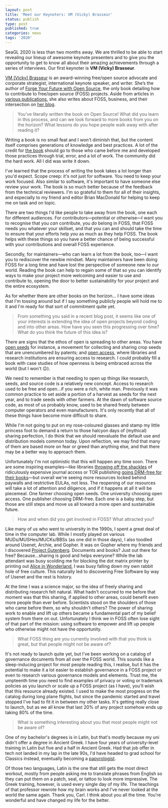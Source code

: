 ```yaml
---
layout: post
title: 'Meet our Keynoters: VM (Vicky) Brasseur'
status: publish
type: post
published: true
categories: news
tags: '2020'
---
```


SeaGL 2020 is less than two months away. We are thrilled to be able to start revealing our lineup of awesome keynote presenters and to give you the opportunity to get to know all about their amazing achievements through a series of interviews. Our first keynoter is **VM (Vicky) Brasseur**.

[VM (Vicky) Brasseur](https://vmbrasseur.com/) is an award-winning free/open source advocate and corporate strategist, international keynote speaker, and writer. She’s the author of [Forge Your Future with Open Source](https://fossforge.com/), the only book detailing how to contribute to free/open source (FOSS) projects. Aside from articles in [various publications](https://www.vmbrasseur.com/publications-interviews/), she also writes about FOSS, business, and their intersection on [her blog](https://anonymoushash.vmbrasseur.com/).

> You've literally written the book on Open Source!  What did you learn in this process, and can we look forward to more books from you on the horizon?  What lessons do you hope people walk away with after reading it?

Writing a book is no small feat and I won't diminish that, but the content itself comprises generations of knowledge and best practices. A lot of the credit for [the book](https://fossforge.com) should go to those who came before me and developed those practices through trial, error, and a lot of work. The community did the hard work. All I did was write it down.

I've learned that the process of writing the book takes a lot longer than you'd expect.  Scope creep: it's not just for software. You need to keep your work focused. Also similar to software, it's important to have someone else review your work. The book is so much better because of the feedback from the technical reviewers. I'm so grateful to them for all of their insights, and especially to my friend and editor Brian MacDonald for helping to keep me on task and on topic.

There are two things I'd like people to take away from the book, one each for different audiences. For contributors—potential or otherwise—I want you to recognise that you _can_ contribute, you _do_ belong in FOSS, that FOSS needs you whatever your skillset, and that you can and should take the time to ensure that your efforts help _you_ as much as they help FOSS. The book helps with these things so you have a better chance of being successful with your contributions and overall FOSS experience.

Secondly, for maintainers—who can learn a lot from the book, too—I want you to rediscover the newbie mindset. Many maintainers have been doing FOSS for a long time and have lost the perspective of someone new to our world. Reading the book can help to regain some of that so you can identify ways to make your project more welcoming and easier to use and contribute to, opening the door to better sustainability for your project and the entire ecosystem.

As for whether there are other books on the horizon… I have some ideas that I'm tossing around but if I say something publicly people will hold me to it and I'm ready for that sort of commitment quite yet.

> From something you said in a recent blog post, it seems like one of your interests is extending the idea of open projects beyond coding and into other areas. How have you seen this progressing over time? What do you think the future of this idea is?

There are signs that the ethos of open is spreading to other areas. You have [open seeds](https://osseeds.org) for instance, a movement for collecting and sharing crop seeds that are unencumbered by patents; and [open access](https://en.wikipedia.org/wiki/Open_access), where libraries and research institutions are ensuring access to research. I could probably fill a book with case studies of how openness is being embraced across the world (but I won't 😉).

We need to remember is that needing to open up things like research, seeds, and source code is a relatively new concept. Access to research used to be free and open…if you were a rich, white man. Previously it was common practice to set aside a portion of a harvest as seeds for the next year, and to trade seeds with other farmers. At the dawn of software source code, as most of us probably know, used to be shared freely between computer operators and even manufacturers. It's only recently that all of these things have become more difficult to share.

While I'm not going to put on my rose-coloured glasses and stamp my little princess foot to demand a return to those halcyon days of (mythical) sharing perfection, I do think that we should reevaluate the default use and distribution models common today. Upon reflection, we may find that many of them are based more on fear or greed than anything else, and that there may be a better way to approach them.

Unfortunately I'm not optimistic that this will happen any time soon. There are some inspiring examples—like libraries [throwing off the shackles](https://science.sciencemag.org/content/363/6431/1023.1) of ridiculously expensive journal access or TOR publishing [going DRM-free for their books](https://www.tor.com/2012/07/20/torforge-e-books-are-now-drm-free/)—but overall we're seeing more resources locked behind paywalls and restrictive EULAs, not less. The reopening of our resources will take a lot of attention and diligence, and if it happens at all it will be piecemeal. One farmer choosing open seeds. One university choosing open access. One publisher choosing DRM-free. Each one is a baby step, but those are still steps and move us all toward a more open and sustainable future.

> How and when did you get involved in FOSS? What attracted you?

Like many of us who went to university in the 1990s, I spent a great deal of time in the computer lab. While I mostly played on various MUDs/MUSHes/MUCKs/BBSs (as one did in those days), I also toodled around Usenet, Archie, and Gopher. It was on Gopher where my friends and I discovered [Project Gutenberg](http://gutenberg.org). Documents and books? Just out there for free? Because…sharing is good and helps everyone? While the lab attendant was busy scolding me for blocking the dot matrix printer by printing out [Alice in Wonderland](https://www.gutenberg.org/ebooks/11), I was busy falling down my own rabbit hole of free culture. This naturally led to discovering Free Software by way of Usenet and the rest is history.

At the time I was a science major, so the idea of freely sharing and distributing research felt natural. What hadn't occurred to me before that moment was that this sharing, if applied to other areas, could benefit even more people than ever before. Scientists stood on the shoulders of those who came before them, so why shouldn't others? The power of sharing work to enable and lift up others became a fundamental part of my belief system from there on out. Unfortunately I think we in FOSS often lose sight of that part of the mission: using software to empower and lift up people who otherwise might not have the opportunity.

> What FOSS thing are you currently involved with that you think is great, but that people might not be aware of?

It's not ready to launch quite yet, but I've been working on a catalog of governance documents from all over the FOSS world. This sounds like a sleep-inducing project for most people reading this, I realise, but it has the potential to make it a lot easier to establish governance in a FOSS project or even to research various governance models and elements. Trust me, the umpteenth time you need to find examples of privacy or voting or trademark policies as you launch or scale up a FOSS project (as I have), you'll wish that this resource already existed. I used to make the most progress on the catalog during long plane flights, but since the pandemic started and travel stopped I've had to fit it in between my other tasks. It's getting really close to launch, but as we all know that last 20% of any project somehow ends up taking 80% of the time.

> What is something interesting about you that most people might not be aware of?

One of my bachelor's degrees is in Latin, but that's mostly because my uni didn't offer a degree in Ancient Greek. I have four years of university-level training in Latin but five and a half in Ancient Greek. Had that job offer in tech not landed in my lap in the late 90s, I'd have headed to grad school for Classics instead, eventually becoming a [papyrologist](https://en.wikipedia.org/wiki/Papyrology).

Of those two languages, Latin is the one that still gets the most direct workout, mostly from people asking me to translate phrases from English so they can put them on a patch, seal, or tattoo to look more impressive. The Greek training, however, is used every single day of my life. The teachings of that professor rewrote how my brain works and I've never looked at the world the same again. Thank you, Carl. I think about you all the time. You're wonderful and have changed my life for the better.
